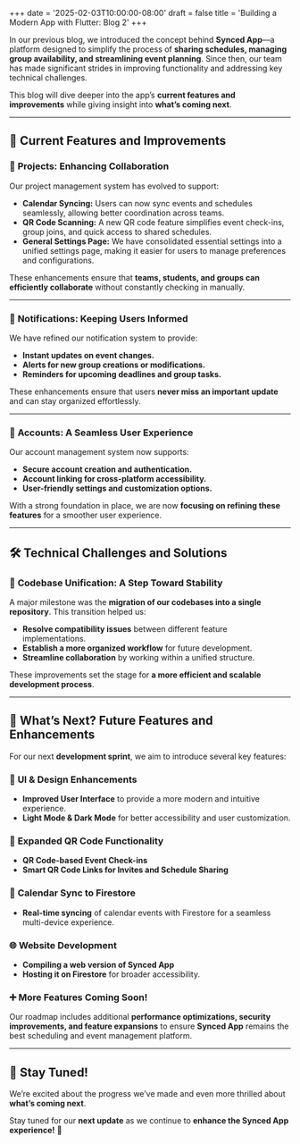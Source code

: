 +++
date = '2025-02-03T10:00:00-08:00'
draft = false
title = 'Building a Modern App with Flutter: Blog 2'
+++

In our previous blog, we introduced the concept behind **Synced App**—a platform designed to simplify the process of **sharing schedules, managing group availability, and streamlining event planning**. Since then, our team has made significant strides in improving functionality and addressing key technical challenges. 

This blog will dive deeper into the app’s **current features and improvements** while giving insight into **what’s coming next**.

---

## 🚀 **Current Features and Improvements**

### 📅 **Projects: Enhancing Collaboration**
Our project management system has evolved to support:

- **Calendar Syncing:** Users can now sync events and schedules seamlessly, allowing better coordination across teams.
- **QR Code Scanning:** A new QR code feature simplifies event check-ins, group joins, and quick access to shared schedules.
- **General Settings Page:** We have consolidated essential settings into a unified settings page, making it easier for users to manage preferences and configurations.

These enhancements ensure that **teams, students, and groups can efficiently collaborate** without constantly checking in manually.

---

### 🔔 **Notifications: Keeping Users Informed**
We have refined our notification system to provide:

- **Instant updates on event changes.**
- **Alerts for new group creations or modifications.**
- **Reminders for upcoming deadlines and group tasks.**

These enhancements ensure that users **never miss an important update** and can stay organized effortlessly.

---

### 🔐 **Accounts: A Seamless User Experience**
Our account management system now supports:

- **Secure account creation and authentication.**
- **Account linking for cross-platform accessibility.**
- **User-friendly settings and customization options.**

With a strong foundation in place, we are now **focusing on refining these features** for a smoother user experience.

---

## 🛠 **Technical Challenges and Solutions**

### 🔄 **Codebase Unification: A Step Toward Stability**
A major milestone was the **migration of our codebases into a single repository**. This transition helped us:

- **Resolve compatibility issues** between different feature implementations.
- **Establish a more organized workflow** for future development.
- **Streamline collaboration** by working within a unified structure.

These improvements set the stage for **a more efficient and scalable development process**.

---

## 🔮 **What’s Next? Future Features and Enhancements**
For our next **development sprint**, we aim to introduce several key features:

### 🎨 **UI & Design Enhancements**
- **Improved User Interface** to provide a more modern and intuitive experience.
- **Light Mode & Dark Mode** for better accessibility and user customization.

### 📲 **Expanded QR Code Functionality**
- **QR Code-based Event Check-ins**
- **Smart QR Code Links for Invites and Schedule Sharing**

### 🔗 **Calendar Sync to Firestore**
- **Real-time syncing** of calendar events with Firestore for a seamless multi-device experience.

### 🌐 **Website Development**
- **Compiling a web version of Synced App**
- **Hosting it on Firestore** for broader accessibility.

### ➕ **More Features Coming Soon!**
Our roadmap includes additional **performance optimizations, security improvements, and feature expansions** to ensure **Synced App** remains the best scheduling and event management platform.

---

## 📢 **Stay Tuned!**
We’re excited about the progress we’ve made and even more thrilled about **what’s coming next**. 

Stay tuned for our **next update** as we continue to **enhance the Synced App experience!** 🚀

